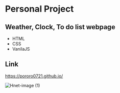 # Personal Project
## Weather, Clock, To do list webpage

- HTML
- CSS
- VanilaJS

## Link
https://pororo0721.github.io/

![Hnet-image (1)](https://user-images.githubusercontent.com/79802132/149155442-83708b97-42c1-433d-9851-b2f2ce5344a8.gif)
